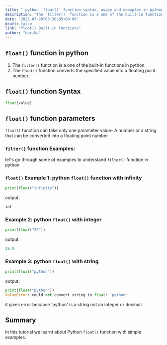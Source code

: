```yaml
---
title: " python `float()` function syntax, usage and examples in python"
description: "The `filter()` function is a one of the built-in functions in python."
date: "2022-07-20T03:30:05+09:00"
draft: false
link: "float() Built-in functions"
author: "harika"
---
```


## `float()` function in python
1. The `filter()` function is a one of the built-in functions in python.
2. The `float()` function converts the specified value into a floating point number.

## `float()` function Syntax

```python
float(value)
```
##  `float()` function parameters
 
 `float()` function can take only one parameter
value- A number or a string that can be converted into a floating point number

### `filter()` function Examples:
let's go through some of examples to understand `filter()` function in python

### `float()` Example 1: python `float()` function with infinity

```python
print(float("infinity"))
```
output:

```python
inf
```

### Example 2: python `float()` with integer

```python
print(float("29"))
```
output:

```python
29.0
```

### Example 3: python `float()` with string

```python
print(float("python"))
```
output:

```python
print(float("python"))
ValueError: could not convert string to float: 'python'
```
it gives error because 'python' is a string not an integer or decimal.

## Summary
In this tutorial we learnt about Python `float()` function with simple examples.
